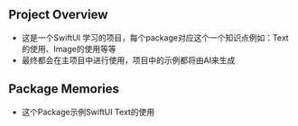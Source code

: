 ## Project Overview
- 这是一个SwiftUI 学习的项目，每个package对应这个一个知识点例如：Text 的使用、Image的使用等等
- 最终都会在主项目中进行使用，项目中的示例都将由AI来生成

## Package Memories
- 这个Package示例SwiftUI Text的使用